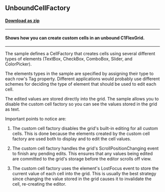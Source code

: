 ## UnboundCellFactory
#### [Download as zip](https://downgit.github.io/#/home?url=https://github.com/GrapeCity/ComponentOne-WPF-Samples/tree/master/\NET_4.5.2\C1.WPF.FlexGrid\VB\UnboundCellFactoryWPF)
____
#### Shows how you can create custom cells in an unbound C1FlexGrid.
____
The sample defines a CellFactory that creates cells using several different types
of elements (TextBox, CheckBox, ComboBox, Slider, and ColorPicker). 

The elements types in the sample are specified by assigning their type to each 
row's Tag property. Different applications would probably use different
schemes for deciding the type of element that should be used to edit each cell.

The edited values are stored directly into the grid. The sample allows you to
disable the custom cell factory so you can see the values stored in the grid
as text.

Important points to notice are:

1) The custom cell factory disables the grid's built-in editing for all custom
cells. This is done because the elements created by the custom cell factory are
used both to display and to edit the cell values.

2) The custom cell factory handles the grid's ScrollPositionChanging event to
finish any pending edits. This ensures that any values being edited are committed
to the grid's storage before the editor scrolls off view.

3) The custom cell factory uses the element's LostFocus event to store the current 
value of each cell into the grid. This is usually the best strategy since
changing the value stored in the grid causes it to invalidate the cell, 
re-creating the editor.

